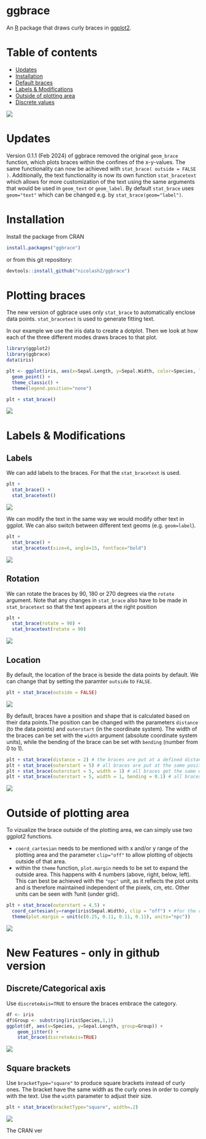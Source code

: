 # ggbrace

An [R](https://www.r-project.org) package that draws curly braces in [ggplot2](https://ggplot2.tidyverse.org/).

# Table of contents
- [Updates](#Updates)
- [Installation](#Installation)
- [Default braces](#Plotting-braces)
- [Labels & Modifications](#Labels-&-Modifications)
- [Outside of plotting area](#Outside-of-plotting-area)
- [Discrete values](#Discrete-values)

<img src="readme_files/frontImage.png"/>

# Updates
Version 0.1.1 (Feb 2024) of ggbrace removed the original `geom_brace` function, which plots braces within the confines of the x-y-values. The same functionality can now be achieved with `stat_brace( outside = FALSE )`. Additionally, the text functionality is now its own function `stat_bracetext` which allows for more customization of the text using the same arguments that would be used in `geom_text` or `geom_label`. By default `stat_brace` uses `geom="text"` which can be changed e.g. by `stat_brace(geom="label")`.


# Installation
Install the package from CRAN
``` r
install.packages("ggbrace")
```
or from this git repository:
``` r
devtools::install_github("nicolash2/ggbrace")
```

# Plotting braces
The new version of ggbrace uses only `stat_brace` to automatically enclose data points. `stat_bracetext` is used to generate fitting text.

In our example we use the iris data to create a dotplot. Then we look at how each of the three different modes draws braces to that plot.

``` r
library(ggplot2)
library(ggbrace)
data(iris)

plt <- ggplot(iris, aes(x=Sepal.Length, y=Sepal.Width, color=Species, label=Species)) + 
  geom_point() +
  theme_classic() +
  theme(legend.position="none")

plt + stat_brace()
```

<img src="readme_files/default_braces.png"/>

# Labels & Modifications

## Labels

We can add labels to the braces. For that the `stat_bracetext` is used.

``` r
plt + 
  stat_brace() +
  stat_bracetext()
```
<img src="readme_files/braces_with_text.png"/>

We can modify the text in the same way we would modify other text in ggplot. We can also switch between different text geoms (e.g. `geom=label`).

``` r
plt + 
  stat_brace() +
  stat_bracetext(size=6, angle=15, fontface="bold")
```
<img src="readme_files/custom_text.png"/>

## Rotation

We can rotate the braces by 90, 180 or 270 degrees via the `rotate` argument. Note that any changes in `stat_brace` also have to be made in `stat_bracetext` so that the text appears at the right position

``` r
plt + 
  stat_brace(rotate = 90) + 
  stat_bracetext(rotate = 90)
```

<img src="readme_files/custom_rotation.png"/>

## Location

By default, the location of the brace is beside the data points by default. We can change that by setting the paramter `outside` to `FALSE`.

```r
plt + stat_brace(outside = FALSE)
```
<img src="readme_files/inside.png"/>

By default, braces have a position and shape that is calculated based on their data points.The position can be changed with the parameters `distance` (to the data points) and `outerstart` (in the coordinate system). The width of the braces can be set with the `width` argument (absolute coordinate system units), while the bending of the brace can be set with `bending` (number from 0 to 1).

```r
plt + stat_brace(distance = 2) # the braces are put at a defined distance to the last data point of their group
plt + stat_brace(outerstart = 5) # all braces are put at the same position
plt + stat_brace(outerstart = 5, width = 1) # all braces get the same width
plt + stat_brace(outerstart = 5, width = 1, bending = 0.1) # all braces get the same curvature
```
<img src="readme_files/custom_distance.png"/>

# Outside of plotting area

To vizualize the brace outside of the plotting area, we can simply use two ggplot2 functions. 
- `coord_cartesian` needs to be mentioned with x and/or y range of the plotting area and the parameter `clip="off"` to allow plotting of objects outside of that area.
- within the `theme` function, `plot.margin` needs to be set to expand the outside area. This happens with 4 numbers (above, right, below, left). This can best be achieved with the `"npc"` unit, as it reflects the plot units and is therefore maintained independent of the pixels, cm, etc. Other units can be seen with ?unit (under grid).
```r
plt + stat_brace(outerstart = 4.5) + 
  coord_cartesian(y=range(iris$Sepal.Width), clip = "off") + #for the range just use the data for the respective axis
  theme(plot.margin = unit(c(0.25, 0.11, 0.11, 0.11), units="npc"))
```
<img src="readme_files/outside.png"/>

# New Features - only in github version

## Discrete/Categorical axis

Use `discreteAxis=TRUE` to ensure the braces embrace the category.

```r
df <- iris
df$Group <- substring(iris$Species,1,1)
ggplot(df, aes(x=Species, y=Sepal.Length, group=Group)) +
    geom_jitter() +
    stat_brace(discreteAxis=TRUE)
```

<img src="readme_files/brace_discreteAxis.png"/>

## Square brackets

Use `bracketType="square"` to produce square brackets instead of curly ones. The bracket have the same width as the curly ones in order to comply with the text. Use the `width` parameter to adjust their size.

```r
plt + stat_brace(bracketType="square", width=.2)
```

<img src="readme_files/brace_squareBrackets.png"/>

The CRAN ver
